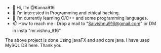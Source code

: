 - 👋 Hi, I’m @Kanna916
- 👀 I’m interested in Programming and ethical hacking.
- 🌱 I’m currently learning C/C++ and some programming languages.
- 📫 How to reach me : Drop a mail to "Saivishnu916@gmail.com" or DM in insta "mr.vishnu_916"

<!---
Kanna916/Kanna916 is a ✨ special ✨ repository because its `README.md` (this file) appears on your GitHub profile.
You can click the Preview link to take a look at your changes.
--->

The above project is done Using javaFX and and core java.
I have used MySQL DB here.
Thank you.
